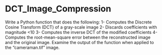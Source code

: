 # DCT_Image_Compression
Write a Python function that does the following:
1- Computes the Discrete Cosine Transform (DCT) of a gray-scale image
2- Discards coefficients with magnitude <10
3- Computes the inverse DCT of the modified coefficients
4- Computes the root-mean-square error between the reconstructed image and the original image.
Examine the output of the function when applied to the “cameraman.tif” image.
